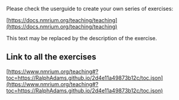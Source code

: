 Please check the userguide to create your own series of exercises:

[https://docs.nmrium.org/teaching/teaching](https://docs.nmrium.org/teaching/teaching)

This text may be replaced by the description of the exercise.

## Link to all the exercises

[https://www.nmrium.org/teaching#?toc=https://RalphAdams.github.io/2d4e11a49873b12c/toc.json](https://www.nmrium.org/teaching#?toc=https://RalphAdams.github.io/2d4e11a49873b12c/toc.json)


